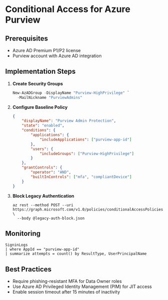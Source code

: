 # Conditional Access for Azure Purview

## Prerequisites
- Azure AD Premium P1/P2 license
- Purview account with Azure AD integration

## Implementation Steps

1. **Create Security Groups**
   ```powershell
   New-AzADGroup -DisplayName "Purview-HighPrivilege" `
     -MailNickname "PurviewAdmins"
   ```

2. **Configure Baseline Policy**
   ```json
   {
       "displayName": "Purview Admin Protection",
       "state": "enabled",
       "conditions": {
           "applications": {
               "includeApplications": ["purview-app-id"]
           },
           "users": {
               "includeGroups": ["Purview-HighPrivilege"]
           }
       },
       "grantControls": {
           "operator": "AND",
           "builtInControls": ["mfa", "compliantDevice"]
       }
   }
   ```

3. **Block Legacy Authentication**
   ```azurecli
   az rest --method POST --uri https://graph.microsoft.com/v1.0/policies/conditionalAccessPolicies \
     --body @legacy-auth-block.json
   ```

## Monitoring
```kql
SigninLogs 
| where AppId == "purview-app-id"
| summarize attempts = count() by ResultType, UserPrincipalName
```

## Best Practices
- Require phishing-resistant MFA for Data Owner roles
- Use Azure AD Privileged Identity Management (PIM) for JIT access
- Enable session timeout after 15 minutes of inactivity
